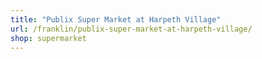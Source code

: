 ```yaml
---
title: "Publix Super Market at Harpeth Village"
url: /franklin/publix-super-market-at-harpeth-village/
shop: supermarket
---
```


